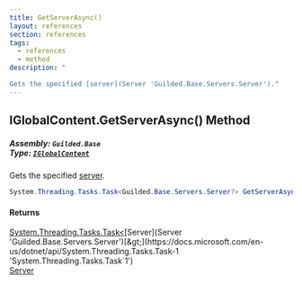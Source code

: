 ```yaml
---
title: GetServerAsync()
layout: references
section: references
tags:
  - references
  - method
description: "

Gets the specified [server](Server 'Guilded.Base.Servers.Server')."
---
```


## IGlobalContent.GetServerAsync() Method
##### **Assembly:** `Guilded.Base`<br/>**Type:** [`IGlobalContent`](IGlobalContent 'Guilded.Base.IGlobalContent')

Gets the specified [server](Server 'Guilded.Base.Servers.Server').

```csharp
System.Threading.Tasks.Task<Guilded.Base.Servers.Server?> GetServerAsync();
```

#### Returns
[System.Threading.Tasks.Task&lt;](https://docs.microsoft.com/en-us/dotnet/api/System.Threading.Tasks.Task-1 'System.Threading.Tasks.Task`1')[Server](Server 'Guilded.Base.Servers.Server')[&gt;](https://docs.microsoft.com/en-us/dotnet/api/System.Threading.Tasks.Task-1 'System.Threading.Tasks.Task`1')  
[Server](Server 'Guilded.Base.Servers.Server')